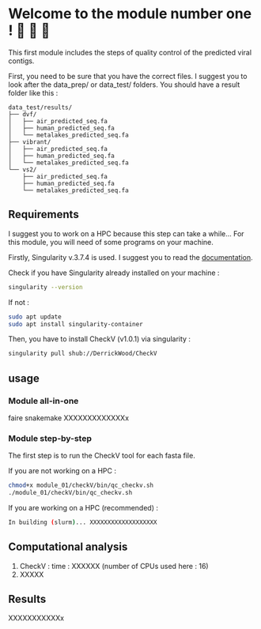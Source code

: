 # Welcome to the module number one ! 🎈 🎈 🎈 

This first module includes the steps of quality control of the predicted viral contigs. 

First, you need to be sure that you have the correct files. I suggest you to look after the data_prep/ or data_test/ folders.
You should have a result folder like this : 

```
data_test/results/
├── dvf/
│   ├── air_predicted_seq.fa
│   ├── human_predicted_seq.fa
│   └── metalakes_predicted_seq.fa
├── vibrant/
│   ├── air_predicted_seq.fa
│   ├── human_predicted_seq.fa
│   └── metalakes_predicted_seq.fa
└── vs2/
    ├── air_predicted_seq.fa
    ├── human_predicted_seq.fa
    └── metalakes_predicted_seq.fa
```

## Requirements

I suggest you to work on a HPC because this step can take a while...
For this module, you will need of some programs on your machine.

Firstly, Singularity v.3.7.4 is used. I suggest you to read the [documentation](https://docs.sylabs.io/guides/3.0/user-guide/installation.html).

Check if you have Singularity already installed on your machine :
```bash
singularity --version
```
If not :
```bash
sudo apt update
sudo apt install singularity-container
```

Then, you have to install CheckV (v1.0.1) via singularity :
```bash
singularity pull shub://DerrickWood/CheckV
```
## usage

### Module all-in-one

faire snakemake XXXXXXXXXXXXXx 

### Module step-by-step

The first step is to run the CheckV tool for each fasta file.

If you are not working on a HPC : 
```bash
chmod+x module_01/checkV/bin/qc_checkv.sh
./module_01/checkV/bin/qc_checkv.sh
```

If you are working on a HPC (recommended) :
```bash
In building (slurm)... XXXXXXXXXXXXXXXXXXX
```

## Computational analysis 

1. CheckV : time : XXXXXX (number of CPUs used here : 16)
2. XXXXX

## Results 

XXXXXXXXXXXx

